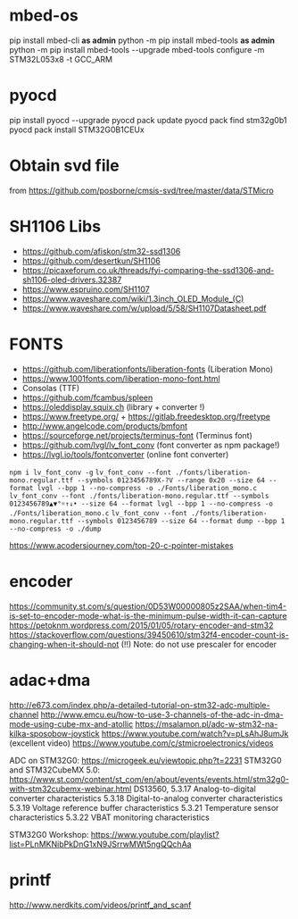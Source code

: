 # mbed-os
pip install mbed-cli **as admin**
python -m pip install mbed-tools **as admin**
python -m pip install mbed-tools --upgrade
mbed-tools configure -m STM32L053x8 -t GCC_ARM

# pyocd
pip install pyocd --upgrade
pyocd pack update
pyocd pack find stm32g0b1
pyocd pack install STM32G0B1CEUx

# Obtain svd file
from https://github.com/posborne/cmsis-svd/tree/master/data/STMicro

# SH1106 Libs
* https://github.com/afiskon/stm32-ssd1306
* https://github.com/desertkun/SH1106
* https://picaxeforum.co.uk/threads/fyi-comparing-the-ssd1306-and-sh1106-oled-drivers.32387
* https://www.espruino.com/SH1107
* https://www.waveshare.com/wiki/1.3inch_OLED_Module_(C)
* https://www.waveshare.com/w/upload/5/58/SH1107Datasheet.pdf

# FONTS
* https://github.com/liberationfonts/liberation-fonts (Liberation Mono)
* https://www.1001fonts.com/liberation-mono-font.html
* Consolas (TTF)
* https://github.com/fcambus/spleen
* https://oleddisplay.squix.ch (library + converter !)
* https://www.freetype.org/ + https://gitlab.freedesktop.org/freetype
* http://www.angelcode.com/products/bmfont
* https://sourceforge.net/projects/terminus-font (Terminus font)
* https://github.com/lvgl/lv_font_conv (font converter as npm package!)
* https://lvgl.io/tools/fontconverter (online font converter)

`npm i lv_font_conv -g`
`lv_font_conv --font ./fonts/liberation-mono.regular.ttf --symbols 0123456789X-?V --range 0x20 --size 64 --format lvgl --bpp 1 --no-compress -o ./Fonts/liberation_mono.c`
`lv_font_conv --font ./fonts/liberation-mono.regular.ttf --symbols 0123456789▲▼°☼↑↓• --size 64 --format lvgl --bpp 1 --no-compress -o ./Fonts/liberation_mono.c`
`lv_font_conv --font ./fonts/liberation-mono.regular.ttf --symbols 0123456789 --size 64 --format dump --bpp 1 --no-compress -o ./dump`

https://www.acodersjourney.com/top-20-c-pointer-mistakes

# encoder
https://community.st.com/s/question/0D53W00000805z2SAA/when-tim4-is-set-to-encoder-mode-what-is-the-minimum-pulse-width-it-can-capture
https://petoknm.wordpress.com/2015/01/05/rotary-encoder-and-stm32
https://stackoverflow.com/questions/39450610/stm32f4-encoder-count-is-changing-when-it-should-not (!!)
Note: do not use prescaler for encoder

# adac+dma
http://e673.com/index.php/a-detailed-tutorial-on-stm32-adc-multiple-channel
http://www.emcu.eu/how-to-use-3-channels-of-the-adc-in-dma-mode-using-cube-mx-and-atollic
https://msalamon.pl/adc-w-stm32-na-kilka-sposobow-joystick
https://www.youtube.com/watch?v=pLsAhJ8umJk (excellent video)
https://www.youtube.com/c/stmicroelectronics/videos

ADC on STM32G0: https://microgeek.eu/viewtopic.php?t=2231
STM32G0 and STM32CubeMX 5.0: https://www.st.com/content/st_com/en/about/events/events.html/stm32g0-with-stm32cubemx-webinar.html
DS13560, 5.3.17 Analog-to-digital converter characteristics
5.3.18 Digital-to-analog converter characteristics
5.3.19 Voltage reference buffer characteristics
5.3.21 Temperature sensor characteristics
5.3.22 VBAT monitoring characteristics

STM32G0 Workshop: https://www.youtube.com/playlist?list=PLnMKNibPkDnG1xN9JSrrwMWt5ngQQchAa

# printf
http://www.nerdkits.com/videos/printf_and_scanf
